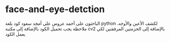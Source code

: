 # face-and-eye-detction
الباحثون على أحمد عروس علي أمجد سعود
كود بلغة  python لكشف الأعين والأوجه.
ملاحظة يجب تحميل الكود بالإضافة إلى مكتبة cv2 بالإضافة إلى الحزمتين المرفقتين لكي يعمل الكود
